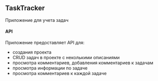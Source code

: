 ## TaskTracker

Приложение для учета задач

#### API

Приложение предоставляет API для:
* создания проекта
* CRUD задач в проекте с неколькими описаниями
* просмотра комментариев, добавления комментариев к задачам
* просмотра информации по задаче
* просмотра комментариев к каждой задаче